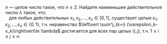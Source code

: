 $n$ — целое число такое, что $n \ge 2$. Найдите наименьшее действительное число $\lambda$ такое, что: 
<br/>&nbsp;&nbsp;&nbsp;для любых действительных $x_1, x_2, \ldots, x_n \in [0,1]$, существует целые $\varepsilon_1, \varepsilon_2, \ldots, \varepsilon_n \in \{ 0,1\}$, т.ч. неравенство $\left\vert \sum^j_{k=i} (\varepsilon_k-x_k)\right\vert\le \lambda$ достигается для всех пар целых $(i,j),$ т.ч.  $1 \le i \le j \le n.$